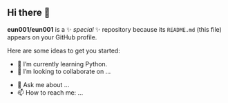 ## Hi there 👋

**eun001/eun001** is a ✨ _special_ ✨ repository because its `README.md` (this file) appears on your GitHub profile.

Here are some ideas to get you started:

<!--
- 🔭 I’m currently working on ...
-->
- 🌱 I’m currently learning Python.
- 👯 I’m looking to collaborate on ...
<!--
- 🤔 I’m looking for help with ...
-->
- 💬 Ask me about ...
- 📫 How to reach me: ...
<!--
- 😄 Pronouns: ...
- ⚡ Fun fact: ...
-->
